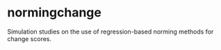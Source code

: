 # normingchange

Simulation studies on the use of regression-based norming methods for change scores. 

